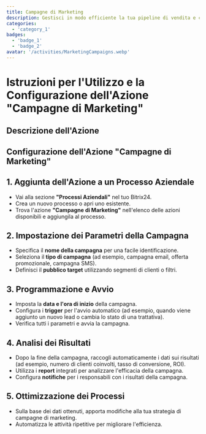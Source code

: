 ```yaml
---
title: Campagne di Marketing
description: Gestisci in modo efficiente la tua pipeline di vendita e chiudi le trattative più velocemente.
categories: 
  - 'category_1'
badges: 
  - 'badge_1'
  - 'badge_2'
avatar: '/activities/MarketingCampaigns.webp'
---
```

# Istruzioni per l'Utilizzo e la Configurazione dell'Azione "Campagne di Marketing"

## Descrizione dell'Azione

## **Configurazione dell'Azione "Campagne di Marketing"**

## 1. Aggiunta dell'Azione a un Processo Aziendale
- Vai alla sezione **"Processi Aziendali"** nel tuo Bitrix24.
- Crea un nuovo processo o apri uno esistente.
- Trova l'azione **"Campagne di Marketing"** nell'elenco delle azioni disponibili e aggiungila al processo.

## 2. Impostazione dei Parametri della Campagna
- Specifica il **nome della campagna** per una facile identificazione.
- Seleziona il **tipo di campagna** (ad esempio, campagna email, offerta promozionale, campagna SMS).
- Definisci il **pubblico target** utilizzando segmenti di clienti o filtri.

## 3. Programmazione e Avvio
- Imposta la **data e l'ora di inizio** della campagna.
- Configura i **trigger** per l'avvio automatico (ad esempio, quando viene aggiunto un nuovo lead o cambia lo stato di una trattativa).
- Verifica tutti i parametri e avvia la campagna.

## 4. Analisi dei Risultati
- Dopo la fine della campagna, raccogli automaticamente i dati sui risultati (ad esempio, numero di clienti coinvolti, tasso di conversione, ROI).
- Utilizza i **report** integrati per analizzare l'efficacia della campagna.
- Configura **notifiche** per i responsabili con i risultati della campagna.

## 5. Ottimizzazione dei Processi
- Sulla base dei dati ottenuti, apporta modifiche alla tua strategia di campagne di marketing.
- Automatizza le attività ripetitive per migliorare l'efficienza.  
